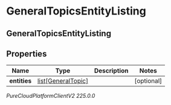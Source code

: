 # GeneralTopicsEntityListing

## GeneralTopicsEntityListing

## Properties

|Name | Type | Description | Notes|
|------------ | ------------- | ------------- | -------------|
| **entities** | [list[GeneralTopic]](GeneralTopic) |  | [optional] |



_PureCloudPlatformClientV2 225.0.0_
